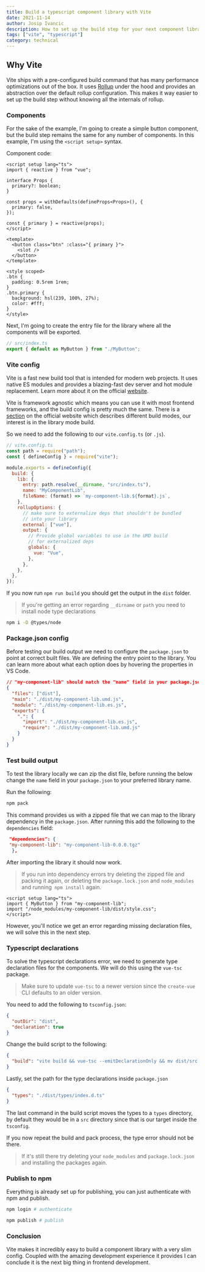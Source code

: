 ```yaml
---
title: Build a typescript component library with Vite
date: 2021-11-14
author: Josip Ivancic
description: How to set up the build step for your next component library.
tags: ["vite", "typescript"]
category: technical
---
```


<script setup>
import PostMeta from '@/components/PostMeta.vue'
</script>

<PostMeta repo="https://github.com/josip2312/typescript-lib-vite"/>

## Why Vite

Vite ships with a pre-configured build command that has many performance optimizations out of the box. It uses [Rollup](https://rollupjs.org/guide/en/) under the hood and provides an abstraction over the default rollup configuration. This makes it way easier to set up the build step without knowing all the internals of rollup.

### Components

For the sake of the example, I'm going to create a simple button component, but the build step remains the same for any number of components. In this example, I'm using the `<script setup>` syntax.

Component code:

```vue
<script setup lang="ts">
import { reactive } from "vue";

interface Props {
  primary?: boolean;
}

const props = withDefaults(defineProps<Props>(), {
  primary: false,
});

const { primary } = reactive(props);
</script>

<template>
  <button class="btn" :class="{ primary }">
    <slot />
  </button>
</template>

<style scoped>
.btn {
  padding: 0.5rem 1rem;
}
.btn.primary {
  background: hsl(239, 100%, 27%);
  color: #fff;
}
</style>
```

Next, I'm going to create the entry file for the library where all the components will be exported.

```ts
// src/index.ts
export { default as MyButton } from "./MyButton";
```

### Vite config

Vite is a fast new build tool that is intended for modern web projects. It uses native ES modules and provides a blazing-fast dev server and hot module replacement. Learn more about it on the official [website](https://vitejs.dev/guide/).

Vite is framework agnostic which means you can use it with most frontend frameworks, and the build config is pretty much the same. There is a [section](https://vitejs.dev/guide/build.html#library-mode) on the official website which describes different build modes, our interest is in the library mode build.

So we need to add the following to our `vite.config.ts` (or `.js`).

```js
// vite.config.ts
const path = require("path");
const { defineConfig } = require("vite");

module.exports = defineConfig({
  build: {
    lib: {
      entry: path.resolve(__dirname, "src/index.ts"),
      name: "MyComponentLib",
      fileName: (format) => `my-component-lib.${format}.js`,
    },
    rollupOptions: {
      // make sure to externalize deps that shouldn't be bundled
      // into your library
      external: ["vue"],
      output: {
        // Provide global variables to use in the UMD build
        // for externalized deps
        globals: {
          vue: "Vue",
        },
      },
    },
  },
});
```

If you now run `npm run build` you should get the output in the `dist` folder.

> If you're getting an error regarding `__dirname` or `path` you need to install node type declarations

```bash
npm i -D @types/node
```

### Package.json config

Before testing our build output we need to configure the `package.json` to point at correct built files. We are defining the entry point to the library.
You can learn more about what each option does by hovering the properties in VS Code.

```json
// "my-component-lib" should match the "name" field in your package.json
{
  "files": ["dist"],
  "main": "./dist/my-component-lib.umd.js",
  "module": "./dist/my-component-lib.es.js",
  "exports": {
    ".": {
      "import": "./dist/my-component-lib.es.js",
      "require": "./dist/my-component-lib.umd.js"
    }
  }
}
```

### Test build output

To test the library locally we can zip the dist file, before running the below change the `name` field in your `package.json` to your preferred library name.

Run the following:

```bash
npm pack
```

This command provides us with a zipped file that we can map to the library dependency in the `package.json`. After running this add the following to the `dependencies` field:

```json
 "dependencies": {
 "my-component-lib": "my-component-lib-0.0.0.tgz"
  },
```

After importing the library it should now work.

> If you run into dependency errors try deleting the zipped file and packing it again, or deleting the `package.lock.json` and `node_modules` and running` npm install` again.

```vue
<script setup lang="ts">
import { MyButton } from "my-component-lib";
import "/node_modules/my-component-lib/dist/style.css";
</script>
```

However, you'll notice we get an error regarding missing declaration files, we will solve this in the next step.

### Typescript declarations

To solve the typescript declarations error, we need to generate type declaration files for the components. We will do this using the `vue-tsc` package.

> Make sure to update `vue-tsc` to a newer version since the `create-vue` CLI defaults to an older version.

You need to add the following to `tsconfig.json`:

```json
{
  "outDir": "dist",
  "declaration": true
}
```

Change the build script to the following:

```json
{
  "build": "vite build && vue-tsc --emitDeclarationOnly && mv dist/src dist/types"
}
```

Lastly, set the path for the type declarations inside `package.json`

```json
{
  "types": "./dist/types/index.d.ts"
}
```

The last command in the build script moves the types to a `types` directory, by default they would be in a `src` directory since that is our target inside the `tsconfig`.

If you now repeat the build and pack process, the type error should not be there.

> If it's still there try deleting your `node_modules` and `package.lock.json` and installing the packages again.

### Publish to npm

Everything is already set up for publishing, you can just authenticate with npm and publish.

```bash
npm login # authenticate

npm publish # publish
```

### Conclusion

Vite makes it incredibly easy to build a component library with a very slim config. Coupled with the amazing development experience it provides I can conclude it is the next big thing in frontend development.
